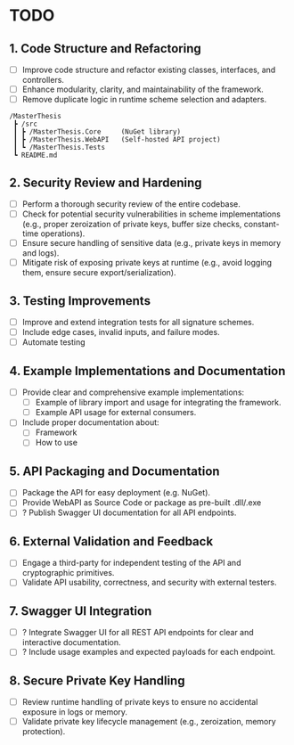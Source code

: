 # TODO

## 1. Code Structure and Refactoring
- [ ] Improve code structure and refactor existing classes, interfaces, and controllers.
- [ ] Enhance modularity, clarity, and maintainability of the framework.
- [ ] Remove duplicate logic in runtime scheme selection and adapters.
```
/MasterThesis
 ┣ /src
 ┃ ┣ /MasterThesis.Core     (NuGet library)
 ┃ ┣ /MasterThesis.WebAPI   (Self-hosted API project)
 ┃ ┗ /MasterThesis.Tests
 ┗ README.md
```

## 2. Security Review and Hardening
- [ ] Perform a thorough security review of the entire codebase.
- [ ] Check for potential security vulnerabilities in scheme implementations (e.g., proper zeroization of private keys, buffer size checks, constant-time operations).
- [ ] Ensure secure handling of sensitive data (e.g., private keys in memory and logs).
- [ ] Mitigate risk of exposing private keys at runtime (e.g., avoid logging them, ensure secure export/serialization).

## 3. Testing Improvements
- [ ] Improve and extend integration tests for all signature schemes.
- [ ] Include edge cases, invalid inputs, and failure modes.
- [ ] Automate testing

## 4. Example Implementations and Documentation
- [ ] Provide clear and comprehensive example implementations:
  - [ ] Example of library import and usage for integrating the framework.
  - [ ] Example API usage for external consumers.
- [ ] Include proper documentation about:
  - [ ] Framework
  - [ ] How to use

## 5. API Packaging and Documentation
- [ ] Package the API for easy deployment (e.g. NuGet).
- [ ] Provide WebAPI as Source Code or package as pre-built .dll/.exe
- [ ] ? Publish Swagger UI documentation for all API endpoints.

## 6. External Validation and Feedback
- [ ] Engage a third-party for independent testing of the API and cryptographic primitives.
- [ ] Validate API usability, correctness, and security with external testers.

## 7. Swagger UI Integration
- [ ] ? Integrate Swagger UI for all REST API endpoints for clear and interactive documentation.
- [ ] ? Include usage examples and expected payloads for each endpoint.

## 8. Secure Private Key Handling
- [ ] Review runtime handling of private keys to ensure no accidental exposure in logs or memory.
- [ ] Validate private key lifecycle management (e.g., zeroization, memory protection).
